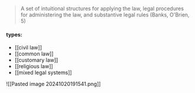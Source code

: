 >A set of intuitional structures for applying the law, legal procedures for administering the law, and substantive legal rules (Banks, O'Brien, 5)

#### types:
- [[civil law]]
- [[common law]]
- [[customary law]]
- [[religious law]]
- [[mixed legal systems]]


![[Pasted image 20241020191541.png]]